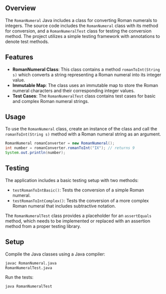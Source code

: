 
## Overview
The `RomanNumeral` Java includes a class for converting Roman numerals to integers. The source code includes the `RomanNumeral` class with its method for conversion, and a `RomanNumeralTest` class for testing the conversion method. The project utilizes a simple testing framework with annotations to denote test methods.

## Features
- **RomanNumeral Class**: This class contains a method `romanToInt(String s)` which converts a string representing a Roman numeral into its integer value.
- **Immutable Map**: The class uses an immutable map to store the Roman numeral characters and their corresponding integer values.
- **Test Cases**: The `RomanNumeralTest` class contains test cases for basic and complex Roman numeral strings.

## Usage
To use the `RomanNumeral` class, create an instance of the class and call the `romanToInt(String s)` method with a Roman numeral string as an argument.

```java
RomanNumeral romanConverter = new RomanNumeral();
int number = romanConverter.romanToInt("IX"); // returns 9
System.out.println(number);
```

## Testing
The application includes a basic testing setup with two methods:
- `testRomanToIntBasic()`: Tests the conversion of a simple Roman numeral.
- `testRomanToIntComplex()`: Tests the conversion of a more complex Roman numeral that includes subtractive notation.

The `RomanNumeralTest` class provides a placeholder for an `assertEquals` method, which needs to be implemented or replaced with an assertion method from a proper testing library.

## Setup
Compile the Java classes using a Java compiler:
```sh
javac RomanNumeral.java
RomanNumeralTest.java
```

Run the tests:
```sh
java RomanNumeralTest
```
